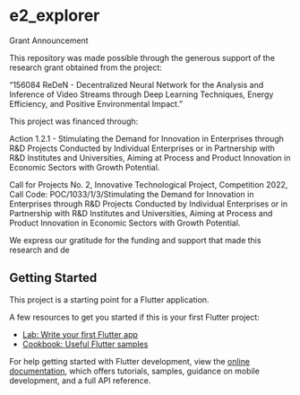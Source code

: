 # e2_explorer

Grant Announcement

This repository was made possible through the generous support of the research grant obtained from the project:

“156084 ReDeN - Decentralized Neural Network for the Analysis and Inference of Video Streams through Deep Learning Techniques, Energy Efficiency, and Positive Environmental Impact.”

This project was financed through:

Action 1.2.1 - Stimulating the Demand for Innovation in Enterprises through R&D Projects Conducted by Individual Enterprises or in Partnership with R&D Institutes and Universities, Aiming at Process and Product Innovation in Economic Sectors with Growth Potential.

Call for Projects No. 2, Innovative Technological Project, Competition 2022, Call Code: POC/1033/1/3/Stimulating the Demand for Innovation in Enterprises through R&D Projects Conducted by Individual Enterprises or in Partnership with R&D Institutes and Universities, Aiming at Process and Product Innovation in Economic Sectors with Growth Potential.

We express our gratitude for the funding and support that made this research and de

## Getting Started

This project is a starting point for a Flutter application.

A few resources to get you started if this is your first Flutter project:

- [Lab: Write your first Flutter app](https://docs.flutter.dev/get-started/codelab)
- [Cookbook: Useful Flutter samples](https://docs.flutter.dev/cookbook)

For help getting started with Flutter development, view the
[online documentation](https://docs.flutter.dev/), which offers tutorials,
samples, guidance on mobile development, and a full API reference.
